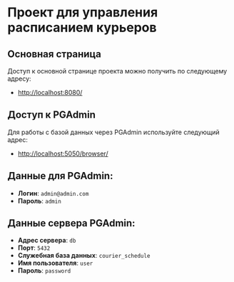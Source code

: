 # Проект для управления расписанием курьеров

## Основная страница
Доступ к основной странице проекта можно получить по следующему адресу:
- [http://localhost:8080/](http://localhost:8080/)

## Доступ к PGAdmin
Для работы с базой данных через PGAdmin используйте следующий адрес:
- [http://localhost:5050/browser/](http://localhost:5050/browser/)

## Данные для PGAdmin:
- **Логин**: `admin@admin.com`
- **Пароль**: `admin`

## Данные сервера PGAdmin:
- **Адрес сервера**: `db`
- **Порт**: `5432`
- **Служебная база данных**: `courier_schedule`
- **Имя пользователя**: `user`
- **Пароль**: `password`